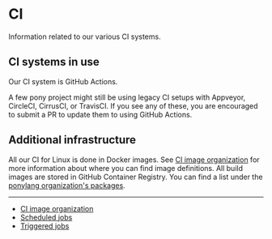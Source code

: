 # CI

Information related to our various CI systems.

## CI systems in use

Our CI system is GitHub Actions.

A few pony project might still be using legacy CI setups with Appveyor, CircleCI, CirrusCI, or TravisCI. If you see any of these, you are encouraged to submit a PR to update them to using GitHub Actions.

## Additional infrastructure

All our CI for Linux is done in Docker images. See [CI image organization](ci-image-organization.md) for more information about where you can find image definitions. All build images are stored in GitHub Container Registry. You can find a list under the [ponylang organization's packages](https://github.com/orgs/ponylang/packages).

---

- [CI image organization](ci-image-organization.md)
- [Scheduled jobs](scheduled-jobs.md)
- [Triggered jobs](triggered-jobs.md)
